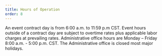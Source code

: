 ```yaml
---
title: Hours of Operation
order: 8
---
```


An event contract day is from 6:00 a.m. to 11:59 p.m CST. Event hours outside of a contract day are subject to overtime rates plus applicable labor charges at prevailing rates. Administrative office hours are Monday – Friday 8:00 a.m. - 5:00 p.m. CST. The Administrative office is closed most major holidays.
